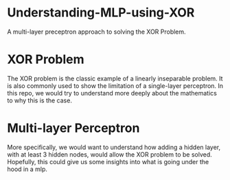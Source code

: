 # Understanding-MLP-using-XOR
A multi-layer preceptron approach to solving the XOR Problem.

# XOR Problem
The XOR problem is the classic example of a linearly inseparable problem. It is also commonly used to show the limitation of a single-layer perceptron. In this repo, we would try to understand more deeply about the mathematics to why this is the case.

# Multi-layer Perceptron
More specifically, we would want to understand how adding a hidden layer, with at least 3 hidden nodes, would allow the XOR problem to be solved. Hopefully, this could give us some insights into what is going under the hood in a mlp.

